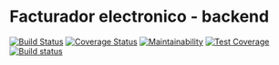 # Facturador electronico - backend

[![Build Status](https://travis-ci.com/juparog/facturador-electronico-backend.svg?token=YCxY7oeg9QZSW2dmZ4Dj&branch=master)](https://travis-ci.com/juparog/facturador-electronico-backend) [![Coverage Status](https://coveralls.io/repos/github/juparog/facturador-electronico-backend/badge.svg?branch=juparog)](https://coveralls.io/github/juparog/facturador-electronico-backend?branch=juparog) [![Maintainability](https://api.codeclimate.com/v1/badges/8538d07f65b4889ff77c/maintainability)](https://codeclimate.com/github/juparog/facturador-electronico-backend/maintainability) [![Test Coverage](https://api.codeclimate.com/v1/badges/8538d07f65b4889ff77c/test_coverage)](https://codeclimate.com/github/juparog/facturador-electronico-backend/test_coverage) [![Build status](https://ci.appveyor.com/api/projects/status/djfp1x1lknlashwv?svg=true)](https://ci.appveyor.com/project/juparog/facturador-electronico-backend)
